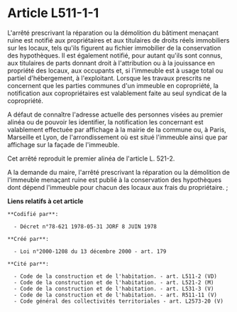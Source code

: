 # Article L511-1-1

L'arrêté prescrivant la réparation ou la démolition du bâtiment menaçant ruine est notifié aux propriétaires et aux
titulaires de droits réels immobiliers sur les locaux, tels qu'ils figurent au fichier immobilier de la conservation des
hypothèques. Il est également notifié, pour autant qu'ils sont connus, aux titulaires de parts donnant droit à l'attribution
ou à la jouissance en propriété des locaux, aux occupants et, si l'immeuble est à usage total ou partiel d'hébergement, à
l'exploitant. Lorsque les travaux prescrits ne concernent que les parties communes d'un immeuble en copropriété, la
notification aux copropriétaires est valablement faite au seul syndicat de la copropriété.

A défaut de connaître l'adresse actuelle des personnes visées au premier alinéa ou de pouvoir les identifier, la notification
les concernant est valablement effectuée par affichage à la mairie de la commune ou, à Paris, Marseille et Lyon, de
l'arrondissement où est situé l'immeuble ainsi que par affichage sur la façade de l'immeuble.

Cet arrêté reproduit le premier alinéa de l'article L. 521-2.

A la demande du maire, l'arrêté prescrivant la réparation ou la démolition de l'immeuble menaçant ruine est publié à la
conservation des hypothèques dont dépend l'immeuble pour chacun des locaux aux frais du propriétaire. ;

**Liens relatifs à cet article**

	**Codifié par**:

	  - Décret n°78-621 1978-05-31 JORF 8 JUIN 1978

	**Créé par**:

	  - Loi n°2000-1208 du 13 décembre 2000 - art. 179

	**Cité par**:

	  - Code de la construction et de l'habitation. - art. L511-2 (VD)
	  - Code de la construction et de l'habitation. - art. L521-2 (M)
	  - Code de la construction et de l'habitation. - art. L531-3 (V)
	  - Code de la construction et de l'habitation. - art. R511-11 (V)
	  - Code général des collectivités territoriales - art. L2573-20 (V)
